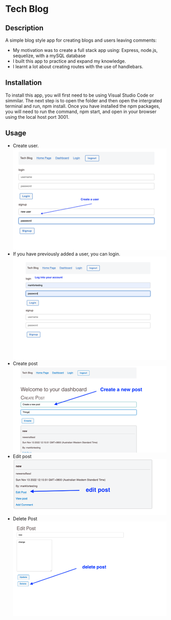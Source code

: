 # Tech Blog

## Description

A simple blog style app for creating blogs and users leaving comments:

- My motivation was to create a full stack app using: Express, node.js, sequelize, with a mySQL database
- I built this app to practice and expand my knowledge.
- I learnt a lot about creating routes with the use of handlebars. 


## Installation

To install this app, you will first need to be using Visual Studio Code or simmilar. 
The next step is to open the folder and then open the intergrated terminal and run, npm install. Once you have installed the npm packages, you will need to run the command, npm start, and open in your browser using the local host port 3001. 

## Usage

- Create user.
![create user](/assets/images/create-user.png)
- If you have previously added a user, you can login.
![login](/assets/images/login.png)
- Create post
![create-post](/assets/images/new-post.png)
- Edit post
![edit post](/assets/images/edit-post.png)
- Delete Post
![delete-post](/assets/images/delete-post.png)



